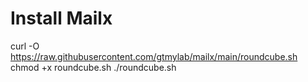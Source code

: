 # Install Mailx
curl -O https://raw.githubusercontent.com/gtmylab/mailx/main/roundcube.sh
chmod +x roundcube.sh
./roundcube.sh
